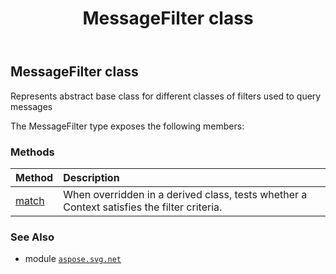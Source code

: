 ﻿---
title: MessageFilter class
second_title: Aspose.SVG for Python via .NET API References
description: 
type: docs
weight: 80
url: /python-net/aspose.svg.net/messagefilter/
is_root: false
---

## MessageFilter class

Represents abstract base class for different classes of filters used to query messages



The MessageFilter type exposes the following members:

### Methods
| Method | Description |
| :- | :- |
| [match](/svg/python-net/aspose.svg.net/messagefilter/match/#aspose.svg.net.INetworkOperationContext) | When overridden in a derived class, tests whether a Context satisfies the filter criteria. |



### See Also
* module [`aspose.svg.net`](..)

